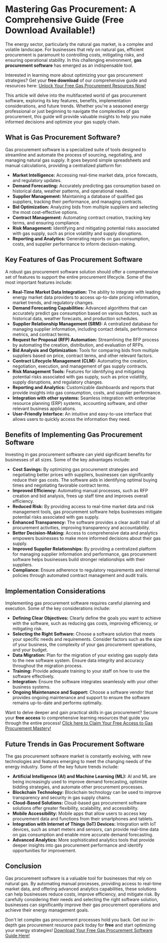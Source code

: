 # Mastering Gas Procurement: A Comprehensive Guide (Free Download Available!)

The energy sector, particularly the natural gas market, is a complex and volatile landscape. For businesses that rely on natural gas, efficient procurement is paramount to controlling costs, mitigating risks, and ensuring operational stability. In this challenging environment, **gas procurement software** has emerged as an indispensable tool.

Interested in learning more about optimizing your gas procurement strategies? Get your **free download** of our comprehensive guide and resources here: [Unlock Your Free Gas Procurement Resources Now!](https://udemywork.com/gas-procurement-software)

This article will delve into the multifaceted world of gas procurement software, exploring its key features, benefits, implementation considerations, and future trends. Whether you're a seasoned energy professional or just beginning to navigate the complexities of gas procurement, this guide will provide valuable insights to help you make informed decisions and optimize your gas supply chain.

## What is Gas Procurement Software?

Gas procurement software is a specialized suite of tools designed to streamline and automate the process of sourcing, negotiating, and managing natural gas supply. It goes beyond simple spreadsheets and manual calculations, providing a centralized platform for:

*   **Market Intelligence:** Accessing real-time market data, price forecasts, and regulatory updates.
*   **Demand Forecasting:** Accurately predicting gas consumption based on historical data, weather patterns, and operational needs.
*   **Supplier Management:** Maintaining a database of qualified gas suppliers, tracking their performance, and managing contracts.
*   **Bid Optimization:** Analyzing bids from multiple suppliers and selecting the most cost-effective options.
*   **Contract Management:** Automating contract creation, tracking key terms, and ensuring compliance.
*   **Risk Management:** Identifying and mitigating potential risks associated with gas supply, such as price volatility and supply disruptions.
*   **Reporting and Analytics:** Generating reports on gas consumption, costs, and supplier performance to inform decision-making.

## Key Features of Gas Procurement Software

A robust gas procurement software solution should offer a comprehensive set of features to support the entire procurement lifecycle. Some of the most important features include:

*   **Real-Time Market Data Integration:** The ability to integrate with leading energy market data providers to access up-to-date pricing information, market trends, and regulatory changes.
*   **Demand Forecasting Capabilities:** Advanced algorithms that can accurately predict gas consumption based on various factors, such as historical data, weather forecasts, and production schedules.
*   **Supplier Relationship Management (SRM):** A centralized database for managing supplier information, including contact details, performance metrics, and contract terms.
*   **Request for Proposal (RFP) Automation:** Streamlining the RFP process by automating the creation, distribution, and evaluation of RFPs.
*   **Bid Analysis and Optimization:** Tools for comparing bids from multiple suppliers based on price, contract terms, and other relevant factors.
*   **Contract Lifecycle Management (CLM):** Automating the creation, negotiation, execution, and management of gas supply contracts.
*   **Risk Management Tools:** Features for identifying and mitigating potential risks associated with gas supply, such as price volatility, supply disruptions, and regulatory changes.
*   **Reporting and Analytics:** Customizable dashboards and reports that provide insights into gas consumption, costs, and supplier performance.
*   **Integration with other systems:** Seamless integration with enterprise resource planning (ERP) systems, accounting software, and other relevant business applications.
*   **User-Friendly Interface:** An intuitive and easy-to-use interface that allows users to quickly access the information they need.

## Benefits of Implementing Gas Procurement Software

Investing in gas procurement software can yield significant benefits for businesses of all sizes. Some of the key advantages include:

*   **Cost Savings:** By optimizing gas procurement strategies and negotiating better prices with suppliers, businesses can significantly reduce their gas costs. The software aids in identifying optimal buying times and negotiating favorable contract terms.
*   **Improved Efficiency:** Automating manual processes, such as RFP creation and bid analysis, frees up staff time and improves overall efficiency.
*   **Reduced Risk:** By providing access to real-time market data and risk management tools, gas procurement software helps businesses mitigate potential risks associated with gas supply.
*   **Enhanced Transparency:** The software provides a clear audit trail of all procurement activities, improving transparency and accountability.
*   **Better Decision-Making:** Access to comprehensive data and analytics empowers businesses to make more informed decisions about their gas supply.
*   **Improved Supplier Relationships:** By providing a centralized platform for managing supplier information and performance, gas procurement software helps businesses build stronger relationships with their suppliers.
*   **Compliance:** Ensure adherence to regulatory requirements and internal policies through automated contract management and audit trails.

## Implementation Considerations

Implementing gas procurement software requires careful planning and execution. Some of the key considerations include:

*   **Defining Clear Objectives:** Clearly define the goals you want to achieve with the software, such as reducing gas costs, improving efficiency, or mitigating risk.
*   **Selecting the Right Software:** Choose a software solution that meets your specific needs and requirements. Consider factors such as the size of your business, the complexity of your gas procurement operations, and your budget.
*   **Data Migration:** Plan for the migration of your existing gas supply data to the new software system. Ensure data integrity and accuracy throughout the migration process.
*   **Training:** Provide adequate training to your staff on how to use the software effectively.
*   **Integration:** Ensure the software integrates seamlessly with your other business systems.
*   **Ongoing Maintenance and Support:** Choose a software vendor that provides ongoing maintenance and support to ensure the software remains up-to-date and performs optimally.

Want to delve deeper and gain practical skills in gas procurement? Secure your **free access** to comprehensive learning resources that guide you through the entire process! [Click here to Claim Your Free Access to Gas Procurement Mastery!](https://udemywork.com/gas-procurement-software)

## Future Trends in Gas Procurement Software

The gas procurement software market is constantly evolving, with new technologies and features emerging to meet the changing needs of the energy industry. Some of the key future trends include:

*   **Artificial Intelligence (AI) and Machine Learning (ML):** AI and ML are being increasingly used to improve demand forecasting, optimize bidding strategies, and automate other procurement processes.
*   **Blockchain Technology:** Blockchain technology can be used to improve transparency and security in gas supply chains.
*   **Cloud-Based Solutions:** Cloud-based gas procurement software solutions offer greater flexibility, scalability, and accessibility.
*   **Mobile Accessibility:** Mobile apps that allow users to access key procurement data and functions from their smartphones and tablets.
*   **Integration with Internet of Things (IoT) Devices:** Integration with IoT devices, such as smart meters and sensors, can provide real-time data on gas consumption and enable more accurate demand forecasting.
*   **Advanced Analytics:** More sophisticated analytics tools that provide deeper insights into gas procurement performance and identify opportunities for improvement.

## Conclusion

Gas procurement software is a valuable tool for businesses that rely on natural gas. By automating manual processes, providing access to real-time market data, and offering advanced analytics capabilities, these solutions can help businesses reduce costs, improve efficiency, and mitigate risk. By carefully considering their needs and selecting the right software solution, businesses can significantly improve their gas procurement operations and achieve their energy management goals.

Don't let complex gas procurement processes hold you back. Get our in-depth gas procurement resource pack today for **free** and start optimizing your energy strategies! [Download Your Free Gas Procurement Software Guide Here!](https://udemywork.com/gas-procurement-software)
